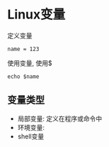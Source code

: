 # Linux变量

定义变量

```shell
name = 123
```

使用变量, 使用$

```shell
echo $name
```

## 变量类型

- 局部变量: 定义在程序或命令中
- 环境变量: 
- shell变量